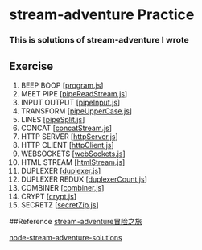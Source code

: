 # stream-adventure Practice
### This is solutions of stream-adventure I wrote

## Exercise
1. BEEP BOOP [[program.js](program.js)]
2. MEET PIPE [[pipeReadStream.js](pipeReadStream.js)]
3. INPUT OUTPUT [[pipeInput.js](pipeInput.js)]
4. TRANSFORM [[pipeUpperCase.js](pipeUpperCase.js)]
5. LINES [[pipeSplit.js](pipeSplit.js)]
6. CONCAT [[concatStream.js](concatStream.js)]
7. HTTP SERVER [[httpServer.js](htmlServer.js)]
8. HTTP CLIENT [[httpClient.js](httpClient.js)]
9. WEBSOCKETS [[webSockets.js](webSockets.js)]
10. HTML STREAM [[htmlStream.js](htmlStream.js)]
11. DUPLEXER [[duplexer.js](duplexer.js)]
12. DUPLEXER REDUX [[duplexerCount.js](duplexerCount.js)]
13. COMBINER [[combiner.js](combiner.js)]
14. CRYPT [[crypt.js](crypt.js)]
15. SECRETZ [[secretZip.js](secretZip.js)]

##Reference
[stream-adventure冒险之旅](http://hosn.github.io/2015/09/14/stream-adventure冒险之旅/)

[node-stream-adventure-solutions](https://github.com/jeremy-w/node-stream-adventure-solutions)
